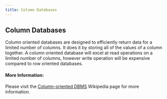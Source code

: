 ```yaml
---
title: Column Databases
---
```

## Column Databases
Column oriented databases are designed to efficiently return data for a limited number of columns. It does it by storing all of the values of a column together. A column oriented database will excel at read operations on a limited number of columns, however write operation will be expensive compared to row oriented databases.

#### More Information:
<!-- Please add any articles you think might be helpful to read before writing the article -->
Please visit the <a href="https://en.wikipedia.org/wiki/Column-oriented_DBMS">Column-oriented DBMS</a> Wikipedia page for more information.

